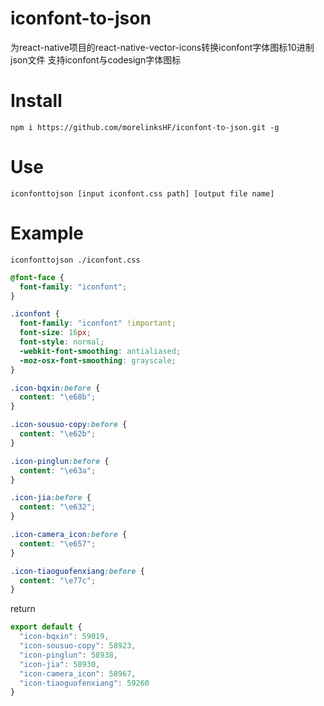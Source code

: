 # iconfont-to-json
为react-native项目的react-native-vector-icons转换iconfont字体图标10进制json文件
支持iconfont与codesign字体图标

# Install

```
npm i https://github.com/morelinksHF/iconfont-to-json.git -g
```

# Use

```
iconfonttojson [input iconfont.css path] [output file name]
```

# Example

```
iconfonttojson ./iconfont.css
```

```css
@font-face {
  font-family: "iconfont";
}

.iconfont {
  font-family: "iconfont" !important;
  font-size: 16px;
  font-style: normal;
  -webkit-font-smoothing: antialiased;
  -moz-osx-font-smoothing: grayscale;
}

.icon-bqxin:before {
  content: "\e68b";
}

.icon-sousuo-copy:before {
  content: "\e62b";
}

.icon-pinglun:before {
  content: "\e63a";
}

.icon-jia:before {
  content: "\e632";
}

.icon-camera_icon:before {
  content: "\e657";
}

.icon-tiaoguofenxiang:before {
  content: "\e77c";
}


```
return
```js
export default {
  "icon-bqxin": 59019,
  "icon-sousuo-copy": 58923,
  "icon-pinglun": 58938,
  "icon-jia": 58930,
  "icon-camera_icon": 58967,
  "icon-tiaoguofenxiang": 59260
}
```
